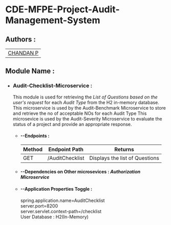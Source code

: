 # CDE-MFPE-Project-Audit-Management-System

## Authors :

<table>
  <tr>
      <td>
        <a href="https://github.com/ChanduParitala/">CHANDAN P</a>
        </td>
    </tr>
</table>

## Module Name :

* ### Audit-Checklist-Microservice :
  This module is used for retrieving the *List of Questions based on the user's request* for each *Audit Type* from the H2 in-memory database.
  This microservice is used by the Audit-Benchmark Microservice to store and retrieve the no of acceptable NOs for each Audit Type
  This microsevice is used by the Audit-Severity Microservice to evaluate the status of a project and provide an appropriate response.

  * #### --Endpoints : 
    <table>
        <thead>
            <th>Method</th>
            <th>Endpoint Path</th>
            <th>Returns</th>
        </thead>
        <tbody>
            <tr>
                <td>GET</td>
                <td>/AuditChecklist</td>
                <td>Displays the list of Questions</td>
            </tr>
        </tbody>
    </table>

  * #### --Dependencies on Other microsevices : *Authorization Microservice*

  * #### --Application Properties Toggle :<br/>
      spring.application.name=AuditChecklist<br/>
      server.port=8200<br/>
      server.servlet.context-path=/checklist<br/>
      User Database : H2(In-Memory)<br/>
